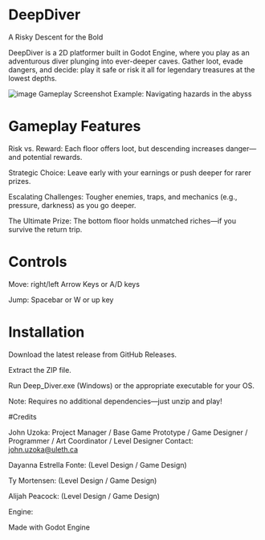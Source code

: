 # DeepDiver
A Risky Descent for the Bold

DeepDiver is a 2D platformer built in Godot Engine, where you play as an adventurous diver plunging into ever-deeper caves. Gather loot, evade dangers, and decide: play it safe or risk it all for legendary treasures at the lowest depths.

![image](https://github.com/user-attachments/assets/d29c2f3b-b70a-448c-81f9-168306fe214a)
Gameplay Screenshot Example: Navigating hazards in the abyss

# Gameplay Features
Risk vs. Reward: Each floor offers loot, but descending increases danger—and potential rewards.

Strategic Choice: Leave early with your earnings or push deeper for rarer prizes.

Escalating Challenges: Tougher enemies, traps, and mechanics (e.g., pressure, darkness) as you go deeper.

The Ultimate Prize: The bottom floor holds unmatched riches—if you survive the return trip.

# Controls
Move: right/left Arrow Keys or A/D keys

Jump: Spacebar or W or up key

# Installation
Download the latest release from GitHub Releases.

Extract the ZIP file.

Run Deep_Diver.exe (Windows) or the appropriate executable for your OS.

Note: Requires no additional dependencies—just unzip and play!

#Credits

John Uzoka:
Project Manager / Base Game Prototype / Game Designer / Programmer / Art Coordinator / Level Designer
Contact: john.uzoka@uleth.ca

Dayanna Estrella Fonte: (Level Design / Game Design)

Ty Mortensen: (Level Design / Game Design)

Alijah Peacock: (Level Design / Game Design)

Engine:

Made with Godot Engine





 
